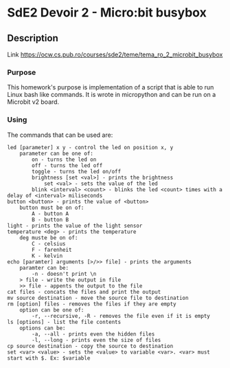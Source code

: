 # SdE2 Devoir 2 - Micro:bit busybox

## Description

Link https://ocw.cs.pub.ro/courses/sde2/teme/tema_ro_2_microbit_busybox

### Purpose

This homework's purpose is implementation of a script that is able to run Linux bash like commands. It is wrote in micropython and can be run on a Microbit v2 board.

### Using
The commands that can be used are:
    
    led [parameter] x y - control the led on position x, y
        parameter can be one of:
            on - turns the led on
            off - turns the led off
            toggle - turns the led on/off
            brightness [set <val>] - prints the brightness
                set <val> - sets the value of the led
            blink <interval> <count> - blinks the led <count> times with a delay of <interval> miliseconds
    button <button> - prints the value of <button>
        button must be on of:
            A - button A
            B - button B
    light - prints the value of the light sensor
    temperature <deg> - prints the temperature
        deg muste be on of:
            C - celsius
            F - farenheit
            K - kelvin
    echo [paramter] arguments [>/>> file] - prints the arguments
        paramter can be:
            -n - doesn't print \n
        > file - write the output in file
        >> file - appents the output to the file
    cat files - concats the files and print the output
    mv source destination - move the source file to destination
    rm [option] files - removes the files if they are empty
        option can be one of:
            -r, --recursive, -R - removes the file even if it is empty
    ls [options] - list the file contents
        options can be:
            -a, --all - prints even the hidden files
            -l, --long - prints even the size of files
    cp source destination - copy the source to destination
    set <var> <value> - sets the <value> to variable <var>. <var> must start with $. Ex: $variable
        
